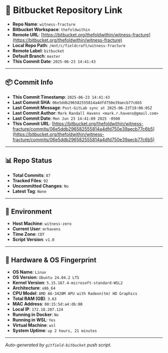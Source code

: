 # 🔗 Bitbucket Repository Link

- **Repo Name**: `witness-fracture`
- **Bitbucket Workspace**: `thefoldwithin`
- **Remote URL**: [https://bitbucket.org/thefoldwithin/witness-fracture](https://bitbucket.org/thefoldwithin/witness-fracture)
- **Local Repo Path**: `/mnt/c/fieldcraft/witness-fracture`
- **Remote Label**: `bitbucket`
- **Default Branch**: `master`
- **This Commit Date**: `2025-06-23 14:41:43`

---

## 📦 Commit Info

- **This Commit Timestamp**: `2025-06-23 14:41:43`
- **Last Commit SHA**: `06e5ddb296582555814a4dfd750e39aecb77c6b5`
- **Last Commit Message**: `Post-GitLab sync at 2025-06-23T19:06:05Z`
- **Last Commit Author**: `Mark Randall Havens <mark.r.havens@gmail.com>`
- **Last Commit Date**: `Mon Jun 23 14:41:09 2025 -0500`
- **This Commit URL**: [https://bitbucket.org/thefoldwithin/witness-fracture/commits/06e5ddb296582555814a4dfd750e39aecb77c6b5](https://bitbucket.org/thefoldwithin/witness-fracture/commits/06e5ddb296582555814a4dfd750e39aecb77c6b5)

---

## 📊 Repo Status

- **Total Commits**: `87`
- **Tracked Files**: `92`
- **Uncommitted Changes**: `No`
- **Latest Tag**: `None`

---

## 🧭 Environment

- **Host Machine**: `witness-zero`
- **Current User**: `mrhavens`
- **Time Zone**: `CDT`
- **Script Version**: `v1.0`

---

## 🧬 Hardware & OS Fingerprint

- **OS Name**: `Linux`
- **OS Version**: `Ubuntu 24.04.2 LTS`
- **Kernel Version**: `5.15.167.4-microsoft-standard-WSL2`
- **Architecture**: `x86_64`
- **CPU Model**: `AMD A6-3420M APU with Radeon(tm) HD Graphics`
- **Total RAM (GB)**: `3.63`
- **MAC Address**: `00:15:5d:a4:db:00`
- **Local IP**: `172.18.207.124`
- **Running in Docker**: `No`
- **Running in WSL**: `Yes`
- **Virtual Machine**: `wsl`
- **System Uptime**: `up 2 hours, 21 minutes`

---

_Auto-generated by `gitfield-bitbucket` push script._
